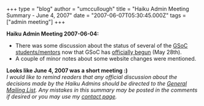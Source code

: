 +++
type = "blog"
author = "umccullough"
title = "Haiku Admin Meeting Summary - June 4, 2007"
date = "2007-06-07T05:30:45.000Z"
tags = ["admin meeting"]
+++

<p><b>Haiku Admin Meeting 2007-06-04:</b>
<ul>
<li>There was some discussion about the status of several of the <a href="http://code.google.com/soc/haiku/about.html">GSoC students/mentors</a> now that GSoC has <a href="http://code.google.com/support/bin/answer.py?answer=60325&topic=10729">officially begun</a> (May 28th).
</li>
<li>A couple of minor notes about some website changes were mentioned.</li>
</ul>
<b>Looks like June 4, 2007 was a short meeting :)</b>
<br><em>I would like to remind readers that any official discussion about the decisions made by the Haiku Admins should be directed to the <a href="/community/ml#haiku">General Mailing List</a>. Any mistakes in this summary may be posted in the comments if desired or you may use my <a href="/user/12/contact">contact page</a>.</em>

